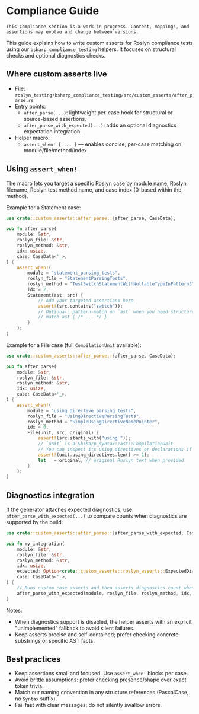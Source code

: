 # Compliance Guide

```admonish warning
This Compliance section is a work in progress. Content, mappings, and assertions may evolve and change between versions.
```

This guide explains how to write custom asserts for Roslyn compliance tests using our `bsharp_compliance_testing` helpers. It focuses on structural checks and optional diagnostics checks.

## Where custom asserts live

- File: `roslyn_testing/bsharp_compliance_testing/src/custom_asserts/after_parse.rs`
- Entry points:
  - `after_parse(...)`: lightweight per-case hook for structural or source-based assertions.
  - `after_parse_with_expected(...)`: adds an optional diagnostics expectation integration.
- Helper macro:
  - `assert_when! { ... }` — enables concise, per-case matching on module/file/method/index.

## Using `assert_when!`

The macro lets you target a specific Roslyn case by module name, Roslyn filename, Roslyn test method name, and case index (0-based within the method).

Example for a Statement case:

```rust
use crate::custom_asserts::after_parse::{after_parse, CaseData};

pub fn after_parse(
    module: &str,
    roslyn_file: &str,
    roslyn_method: &str,
    idx: usize,
    case: CaseData<'_>,
) {
    assert_when!(
        module = "statement_parsing_tests",
        roslyn_file = "StatementParsingTests",
        roslyn_method = "TestSwitchStatementWithNullableTypeInPattern3",
        idx = 2,
        Statement(ast, src) {
            // Add your targeted assertions here
            assert!(src.contains("switch"));
            // Optional: pattern-match on `ast` when you need structure checks
            // match ast { /* ... */ }
        }
    );
}
```

Example for a File case (full `CompilationUnit` available):

```rust
use crate::custom_asserts::after_parse::{after_parse, CaseData};

pub fn after_parse(
    module: &str,
    roslyn_file: &str,
    roslyn_method: &str,
    idx: usize,
    case: CaseData<'_>,
) {
    assert_when!(
        module = "using_directive_parsing_tests",
        roslyn_file = "UsingDirectiveParsingTests",
        roslyn_method = "SimpleUsingDirectiveNamePointer",
        idx = 0,
        File(unit, src, original) {
            assert!(src.starts_with("using "));
            // `unit` is a &bsharp_syntax::ast::CompilationUnit
            // You can inspect its using directives or declarations if needed.
            assert!(unit.using_directives.len() >= 1);
            let _ = original; // original Roslyn text when provided
        }
    );
}
```

## Diagnostics integration

If the generator attaches expected diagnostics, use `after_parse_with_expected(...)` to compare counts when diagnostics are supported by the build:

```rust
use crate::custom_asserts::after_parse::{after_parse_with_expected, CaseData};

pub fn my_integration(
    module: &str,
    roslyn_file: &str,
    roslyn_method: &str,
    idx: usize,
    expected: Option<crate::custom_asserts::roslyn_asserts::ExpectedDiagnostics>,
    case: CaseData<'_>,
) {
    // Runs custom case asserts and then asserts diagnostics count when available
    after_parse_with_expected(module, roslyn_file, roslyn_method, idx, expected, case);
}
```

Notes:
- When diagnostics support is disabled, the helper asserts with an explicit "unimplemented" fallback to avoid silent failures.
- Keep asserts precise and self-contained; prefer checking concrete substrings or specific AST facts.

## Best practices

- Keep assertions small and focused. Use `assert_when!` blocks per case.
- Avoid brittle assumptions: prefer checking presence/shape over exact token trivia.
- Match our naming convention in any structure references (PascalCase, no `Syntax` suffix).
- Fail fast with clear messages; do not silently swallow errors.
